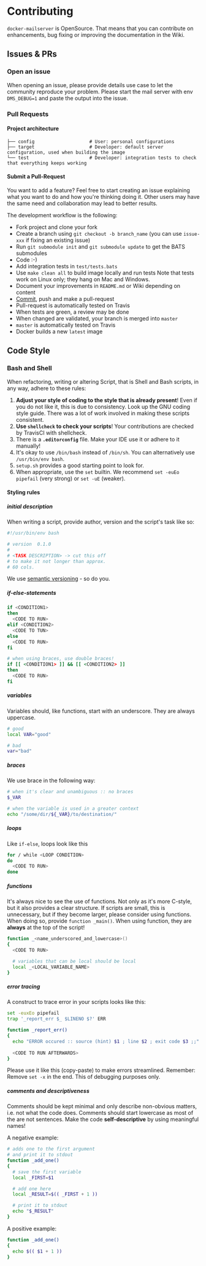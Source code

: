 # Contributing

`docker-mailserver` is OpenSource. That means that you can contribute on enhancements, bug fixing or improving the documentation in the Wiki.

## Issues & PRs

### Open an issue

When opening an issue, please provide details use case to let the community reproduce your problem.
Please start the mail server with env `DMS_DEBUG=1` and paste the output into the issue.

### Pull Requests

#### Project architecture

    ├── config                    # User: personal configurations
    ├── target                    # Developer: default server configuration, used when building the image
    └── test                      # Developer: integration tests to check that everything keeps working

#### Submit a Pull-Request

You want to add a feature? Feel free to start creating an issue explaining what you want to do and how you're thinking doing it. Other users may have the same need and collaboration may lead to better results.

The development workflow is the following:

- Fork project and clone your fork
- Create a branch using `git checkout -b branch_name` (you can use `issue-xxx` if fixing an existing issue)
- Run `git submodule init` and `git submodule update` to get the BATS submodules
- Code :-)
- Add integration tests in `test/tests.bats`
- Use `make clean all` to build image locally and run tests
  Note that tests work on Linux only; they hang on Mac and Windows.
- Document your improvements in `README.md` or Wiki depending on content
- [Commit](https://help.github.com/articles/closing-issues-via-commit-messages/), push and make a pull-request
- Pull-request is automatically tested on Travis
- When tests are green, a review may be done
- When changed are validated, your branch is merged into `master`
- `master` is automatically tested on Travis
- Docker builds a new `latest` image

## Code Style

### Bash and Shell

When refactoring, writing or altering Script, that is Shell and Bash scripts, in any way, adhere to these rules:

1. **Adjust your style of coding to the style that is already present**! Even if you do not like it, this is due to consistency. Look up the GNU coding style guide. There was a lot of work involved in making these scripts consistent.
2. **Use `shellcheck` to check your scripts**! Your contributions are checked by TravisCI with shellcheck.
3. There is a **`.editorconfig`** file. Make your IDE use it or adhere to it manually!
4. It's okay to use `/bin/bash` instead of `/bin/sh`. You can alternatively use `/usr/bin/env bash`.
5. `setup.sh` provides a good starting point to look for.
6. When appropriate, use the `set` builtin. We recommend `set -euEo pipefail` (very strong) or `set -uE` (weaker).

#### Styling rules

##### initial description

When writing a script, provide author, version and the script's task like so:

``` BASH
#!/usr/bin/env bash

# version  0.1.0
#
# <TASK DESCRIPTION> -> cut this off
# to make it not longer than approx.
# 60 cols.
```

We use [semantic versioning](https://semver.org/) - so do you.

##### if-else-statements

``` BASH
if <CONDITION1>
then
  <CODE TO RUN>
elif <CONDITION2>
  <CODE TO TUN>
else
  <CODE TO RUN>
fi

# when using braces, use double braces!
if [[ <CONDITION1> ]] && [[ <CONDITION2> ]]
then
  <CODE TO RUN>
fi
```

##### variables

Variables should, like functions, start with an underscore. They are always uppercase.

``` BASH
# good
local VAR="good"

# bad
var="bad"
```

##### braces

We use brace in the following way:

``` BASH
# when it's clear and unambiguous :: no braces
$_VAR

# when the variable is used in a greater context
echo "/some/dir/${_VAR}/to/destination/"
```

##### loops

Like `if-else`, loops look like this

``` BASH
for / while <LOOP CONDITION>
do
  <CODE TO RUN>
done
```

##### functions

It's always nice to see the use of functions. Not only as it's more C-style, but it also provides a clear structure. If scripts are small, this is unnecessary, but if they become larger, please consider using functions. When doing so, provide `function _main()`. When using function, they are **always** at the top of the script!

``` BASH
function _<name_underscored_and_lowercase>()
{
  <CODE TO RUN>

  # variables that can be local should be local
  local _<LOCAL_VARIABLE_NAME>
}
```

##### error tracing

A construct to trace error in your scripts looks like this:

``` BASH
set -euxEo pipefail
trap '_report_err $_ $LINENO $?' ERR

function _report_err()
{
  echo "ERROR occured :: source (hint) $1 ; line $2 ; exit code $3 ;;" >&2
  
  <CODE TO RUN AFTERWARDS>
}
```

Please use it like this (copy-paste) to make errors streamlined. Remember: Remove `set -x` in the end. This of debugging purposes only.

##### comments and descriptiveness

Comments should be kept minimal and only describe non-obvious matters, i.e. not what the code does. Comments should start lowercase as most of the are not sentences. Make the code **self-descriptive** by using meaningful names!

A negative example:

``` BASH
# adds one to the first argument
# and print it to stdout
function _add_one()
{
  # save the first variable
  local _FIRST=$1

  # add one here
  local _RESULT=$(( _FIRST + 1 ))

  # print it to stdout
  echo "$_RESULT"
}
```

A positive example:

``` BASH
function _add_one()
{
  echo $(( $1 + 1 ))
}
